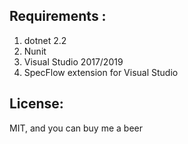 ﻿## Requirements :
1. dotnet 2.2
2. Nunit
3. Visual Studio 2017/2019
4. SpecFlow extension for Visual Studio


## License:
MIT, and you can buy me a beer
